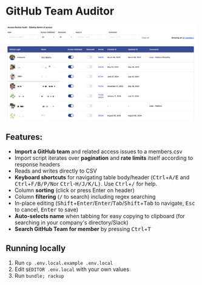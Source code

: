 # GitHub Team Auditor

![Main View Screenshot](screenshots/index.png)

## Features:

- **Import a GitHub team** and related access issues to a members.csv
- Import script iterates over **pagination** and **rate limits** itself according to response headers
- Reads and writes directly to CSV
- **Keyboard shortcuts** for navigating table body/header (<kbd>Ctrl</kbd>+<kbd>A/E</kbd> and <kbd>Ctrl</kbd>+<kbd>F/B/P/N</kbd>or <kbd>Ctrl</kbd>-<kbd>H/J/K/L)</kbd>. Use <kbd>Ctrl</kbd>+<kbd>/</kbd> for help.
- Column **sorting** (click or press Enter on header)
- Column **filtering** (<kbd>/</kbd> to search) including regex searching
- In-place editing (<kbd>Shift</kbd>+<kbd>Enter</kbd>/<kbd>Enter</kbd>/<kbd>Tab</kbd>/<kbd>Shift</kbd>+<kbd>Tab</kbd> to navigate, <kbd>Esc</kbd> to cancel, <kbd>Enter</kbd> to save)
- **Auto-selects name** when tabbing for easy copying to clipboard (for searching in your company's directory/Slack)
- **Search GitHub Team for member** by pressing <kbd>Ctrl</kbd>+<kbd>T</kbd>

## Running locally

1. Run `cp .env.local.example .env.local`
2. Edit `$EDITOR .env.local` with your own values
3. Run `bundle; rackup`

